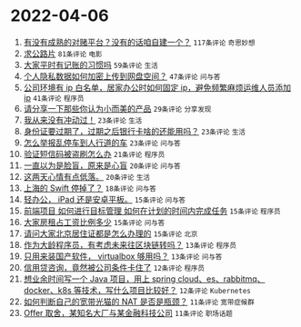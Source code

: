 # 2022-04-06

1. [有没有成熟的对赌平台？没有的话咱自建一个？](https://www.v2ex.com/t/845184) `117条评论` `奇思妙想`
1. [求公路片](https://www.v2ex.com/t/845133) `81条评论` `电影`
1. [大家平时有记账的习惯吗](https://www.v2ex.com/t/845138) `59条评论` `生活`
1. [个人隐私数据如何加密上传到网盘空间？](https://www.v2ex.com/t/845121) `47条评论` `问与答`
1. [公司环境有 ip 白名单，居家办公时如何固定 ip，避免频繁麻烦运维人员添加 ip](https://www.v2ex.com/t/845145) `41条评论` `程序员`
1. [请分享一下那些你认为小而美的产品](https://www.v2ex.com/t/845173) `29条评论` `分享发现`
1. [我从来没有冲动过！](https://www.v2ex.com/t/845187) `23条评论` `生活`
1. [身份证要过期了，过期之后银行卡啥的还能用吗？](https://www.v2ex.com/t/845166) `23条评论` `生活`
1. [怎么举报乱停车到人行道的车](https://www.v2ex.com/t/845122) `23条评论` `问与答`
1. [验证短信码被盗刷怎么办](https://www.v2ex.com/t/845136) `21条评论` `程序员`
1. [一直以为是脸盲，原来是心盲](https://www.v2ex.com/t/845171) `20条评论` `问与答`
1. [这两天心情有点低落。](https://www.v2ex.com/t/845159) `20条评论` `生活`
1. [上海的 Swift 停掉了？](https://www.v2ex.com/t/845155) `18条评论` `问与答`
1. [轻办公， iPad 还是安卓平板。](https://www.v2ex.com/t/845195) `15条评论` `问与答`
1. [前端项目 如何进行目标管理 如何在计划的时间内完成任务](https://www.v2ex.com/t/845163) `15条评论` `程序员`
1. [大家房租占工资比例多少](https://www.v2ex.com/t/845182) `15条评论` `问与答`
1. [请问大家北京居住证都是怎么办理的](https://www.v2ex.com/t/845152) `15条评论` `北京`
1. [作为大龄程序员，有考虑未来往区块链转吗？](https://www.v2ex.com/t/845137) `13条评论` `程序员`
1. [只用来装国产软件， virtualbox 够用吗？](https://www.v2ex.com/t/845127) `13条评论` `问与答`
1. [信用贷咨询，竟然被公司条件卡住了](https://www.v2ex.com/t/845208) `12条评论` `程序员`
1. [想业余时间写一个 Java 项目，用上 spring cloud、es、rabbitmq、docker、k8s 等技术，写什么项目比较好？](https://www.v2ex.com/t/845141) `12条评论` `Kubernetes`
1. [如何判断自己的宽带光猫的 NAT 是否是瓶颈？](https://www.v2ex.com/t/845190) `11条评论` `宽带症候群`
1. [Offer 取舍，某知名大厂与某金融科技公司](https://www.v2ex.com/t/845131) `11条评论` `职场话题`
